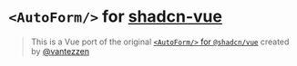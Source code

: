 # `<AutoForm/>` for [shadcn-vue](https://www.shadcn-vue.com/)

> This is a Vue port of the original [`<AutoForm/>` for `@shadcn/vue`](https://github.com/vantezzen/auto-form) created by [@vantezzen](https://www.shadcn.com/)
